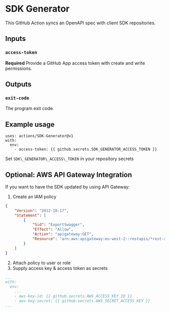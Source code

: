 # SDK Generator

This GitHub Action syncs an OpenAPI spec with client SDK repositories.

## Inputs

### `access-token`

**Required** Provide a GitHub App access token with create and write permissions.

## Outputs

### `exit-code`

The program exit code.

## Example usage

```
uses: actions/SDK-Generator@v1
with:
  env:
    - access-token: {{ github.secrets.SDK_GENERATOR_ACCESS_TOKEN }}
```

Set `SDK\_GENERATOR\_ACCESS\_TOKEN` in your repository secrets

## Optional: AWS API Gateway Integration

If you want to have the SDK updated by using API Gateway:

1. Create an IAM policy
```json
{
    "Version": "2012-10-17",
    "Statement": [
        {
            "Sid": "ExportSwagger",
            "Effect": "Allow",
            "Action": "apigateway:GET",
            "Resource": "arn:aws:apigateway:eu-west-2::restapis/*rest-api-id*/stages/*stage*/exports/oas30"
        }
    ]
}
```
2. Attach policy to user or role
3. Supply access key & access token as secrets
```yaml
...
with:
  env:
    ...
    - aws-key-id: {{ github.secrets.AWS_ACCESS_KEY_ID }}
    - aws-key-secret: {{ github.secrets.AWS_SECRET_ACCESS_KEY }}
...
```
